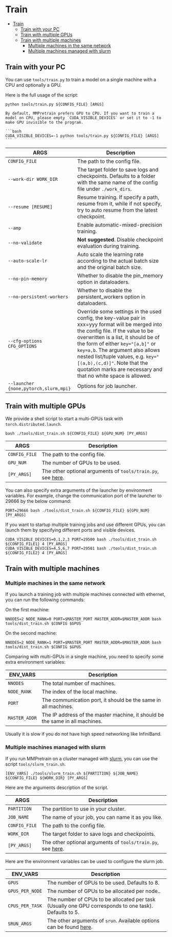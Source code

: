 # Train

- [Train](#train)
  - [Train with your PC](#train-with-your-pc)
  - [Train with multiple GPUs](#train-with-multiple-gpus)
  - [Train with multiple machines](#train-with-multiple-machines)
    - [Multiple machines in the same network](#multiple-machines-in-the-same-network)
    - [Multiple machines managed with slurm](#multiple-machines-managed-with-slurm)

## Train with your PC

You can use `tools/train.py` to train a model on a single machine with a CPU and optionally a GPU.

Here is the full usage of the script:

```shell
python tools/train.py ${CONFIG_FILE} [ARGS]
```

````{note}
By default, MMPretrain prefers GPU to CPU. If you want to train a model on CPU, please empty `CUDA_VISIBLE_DEVICES` or set it to -1 to make GPU invisible to the program.

```bash
CUDA_VISIBLE_DEVICES=-1 python tools/train.py ${CONFIG_FILE} [ARGS]
```
````

| ARGS                                  | Description                                                                                                                                                                                                                                                                                                                                                                                  |
| ------------------------------------- | -------------------------------------------------------------------------------------------------------------------------------------------------------------------------------------------------------------------------------------------------------------------------------------------------------------------------------------------------------------------------------------------- |
| `CONFIG_FILE`                         | The path to the config file.                                                                                                                                                                                                                                                                                                                                                                 |
| `--work-dir WORK_DIR`                 | The target folder to save logs and checkpoints. Defaults to a folder with the same name of the config file under `./work_dirs`.                                                                                                                                                                                                                                                              |
| `--resume [RESUME]`                   | Resume training. If specify a path, resume from it, while if not specify, try to auto resume from the latest checkpoint.                                                                                                                                                                                                                                                                     |
| `--amp`                               | Enable automatic-mixed-precision training.                                                                                                                                                                                                                                                                                                                                                   |
| `--no-validate`                       | **Not suggested**. Disable checkpoint evaluation during training.                                                                                                                                                                                                                                                                                                                            |
| `--auto-scale-lr`                     | Auto scale the learning rate according to the actual batch size and the original batch size.                                                                                                                                                                                                                                                                                                 |
| `--no-pin-memory`                     | Whether to disable the pin_memory option in dataloaders.                                                                                                                                                                                                                                                                                                                                     |
| `--no-persistent-workers`             | Whether to disable the persistent_workers option in dataloaders.                                                                                                                                                                                                                                                                                                                             |
| `--cfg-options CFG_OPTIONS`           | Override some settings in the used config, the key-value pair in xxx=yyy format will be merged into the config file. If the value to be overwritten is a list, it should be of the form of either `key="[a,b]"` or `key=a,b`. The argument also allows nested list/tuple values, e.g. `key="[(a,b),(c,d)]"`. Note that the quotation marks are necessary and that no white space is allowed. |
| `--launcher {none,pytorch,slurm,mpi}` | Options for job launcher.                                                                                                                                                                                                                                                                                                                                                                    |

## Train with multiple GPUs

We provide a shell script to start a multi-GPUs task with `torch.distributed.launch`.

```shell
bash ./tools/dist_train.sh ${CONFIG_FILE} ${GPU_NUM} [PY_ARGS]
```

| ARGS          | Description                                                                           |
| ------------- | ------------------------------------------------------------------------------------- |
| `CONFIG_FILE` | The path to the config file.                                                          |
| `GPU_NUM`     | The number of GPUs to be used.                                                        |
| `[PY_ARGS]`   | The other optional arguments of `tools/train.py`, see [here](#training-with-your-pc). |

You can also specify extra arguments of the launcher by environment variables. For example, change the
communication port of the launcher to 29666 by the below command:

```shell
PORT=29666 bash ./tools/dist_train.sh ${CONFIG_FILE} ${GPU_NUM} [PY_ARGS]
```

If you want to startup multiple training jobs and use different GPUs, you can launch them by specifying
different ports and visible devices.

```shell
CUDA_VISIBLE_DEVICES=0,1,2,3 PORT=29500 bash ./tools/dist_train.sh ${CONFIG_FILE1} 4 [PY_ARGS]
CUDA_VISIBLE_DEVICES=4,5,6,7 PORT=29501 bash ./tools/dist_train.sh ${CONFIG_FILE2} 4 [PY_ARGS]
```

## Train with multiple machines

### Multiple machines in the same network

If you launch a training job with multiple machines connected with ethernet, you can run the following commands:

On the first machine:

```shell
NNODES=2 NODE_RANK=0 PORT=$MASTER_PORT MASTER_ADDR=$MASTER_ADDR bash tools/dist_train.sh $CONFIG $GPUS
```

On the second machine:

```shell
NNODES=2 NODE_RANK=1 PORT=$MASTER_PORT MASTER_ADDR=$MASTER_ADDR bash tools/dist_train.sh $CONFIG $GPUS
```

Comparing with multi-GPUs in a single machine, you need to specify some extra environment variables:

| ENV_VARS      | Description                                                                  |
| ------------- | ---------------------------------------------------------------------------- |
| `NNODES`      | The total number of machines.                                                |
| `NODE_RANK`   | The index of the local machine.                                              |
| `PORT`        | The communication port, it should be the same in all machines.               |
| `MASTER_ADDR` | The IP address of the master machine, it should be the same in all machines. |

Usually it is slow if you do not have high speed networking like InfiniBand.

### Multiple machines managed with slurm

If you run MMPretrain on a cluster managed with [slurm](https://slurm.schedmd.com/), you can use the script `tools/slurm_train.sh`.

```shell
[ENV_VARS] ./tools/slurm_train.sh ${PARTITION} ${JOB_NAME} ${CONFIG_FILE} ${WORK_DIR} [PY_ARGS]
```

Here are the arguments description of the script.

| ARGS          | Description                                                                           |
| ------------- | ------------------------------------------------------------------------------------- |
| `PARTITION`   | The partition to use in your cluster.                                                 |
| `JOB_NAME`    | The name of your job, you can name it as you like.                                    |
| `CONFIG_FILE` | The path to the config file.                                                          |
| `WORK_DIR`    | The target folder to save logs and checkpoints.                                       |
| `[PY_ARGS]`   | The other optional arguments of `tools/train.py`, see [here](#training-with-your-pc). |

Here are the environment variables can be used to configure the slurm job.

| ENV_VARS        | Description                                                                                                |
| --------------- | ---------------------------------------------------------------------------------------------------------- |
| `GPUS`          | The number of GPUs to be used. Defaults to 8.                                                              |
| `GPUS_PER_NODE` | The number of GPUs to be allocated per node..                                                              |
| `CPUS_PER_TASK` | The number of CPUs to be allocated per task (Usually one GPU corresponds to one task). Defaults to 5.      |
| `SRUN_ARGS`     | The other arguments of `srun`. Available options can be found [here](https://slurm.schedmd.com/srun.html). |
